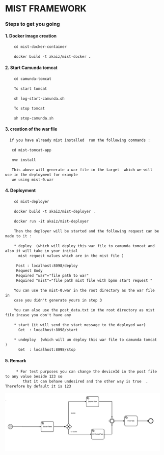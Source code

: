 # MIST FRAMEWORK

### Steps to get you going

#### 1. Docker image creation

        cd mist-docker-container

        docker build -t akaiz/mist-docker .

#### 2. Start Camunda tomcat

        cd camunda-tomcat

        To start tomcat

        sh log-start-camunda.sh  

        To stop tomcat

        sh stop-camunda.sh  

#### 3. creation of the war file
      if you have already mist installed  run the following commands :

       cd mist-tomcat-app

       mvn install

       This above will generate a war file in the target  which we will use in the deployment for example
       we using mist-0.war

#### 4. Deployment
        cd mist-deployer

        docker build -t akaiz/mist-deployer .

        docker run -it akaiz/mist-deployer

        Then the deployer will be started and the following request can be made to it :

        * deploy  (which will deploy this war file to camunda tomcat and also it will take in your initial
          mist request values which are in the mist file )

         Post : localhost:8098/deploy
         Request Body  
         Required "war"="file path to war"
         Required "mist"="file path mist file with bpmn start request "

        You can use the mist-0.war in the root directory as the war file in
        case you didn't generate yours in step 3

        You can also use the post_data.txt in the root directory as mist file incase you don't have any

        * start (it will send the start message to the deployed war)  
          Get  : localhost:8098/start

        * undeploy  (which will un deploy this war file to camunda tomcat )
          Get  : localhost:8098/stop

#### 5.   Remark
         * For test purposes you can change the deviceId in the post file to any value beside 123 so
            that it can behave undesired and the other way is true  . Therefore by default it is 123


![alt text](bpmn.png)
